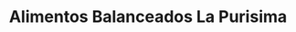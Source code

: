 ---
title: "Alimentos Balanceados La Purisima"
url: /almoloya-de-juarez/alimentos-balanceados-la-purisima/
shop: agraria
---